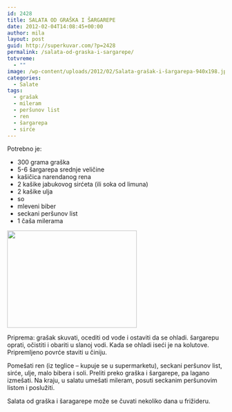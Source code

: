 ```yaml
---
id: 2428
title: SALATA OD GRAŠKA I ŠARGAREPE
date: 2012-02-04T14:08:45+00:00
author: mila
layout: post
guid: http://superkuvar.com/?p=2428
permalink: /salata-od-graska-i-sargarepe/
totvreme:
  - ""
image: /wp-content/uploads/2012/02/Salata-grašak-i-šargarepa-940x198.jpg
categories:
  - Salate
tags:
  - grašak
  - mileram
  - peršunov list
  - ren
  - šargarepa
  - sirće
---
```

Potrebno je:

  * 300 grama graška
  * 5-6 šargarepa srednje veličine
  * kašičica narendanog rena
  * 2 kašike jabukovog sirćeta (ili soka od limuna)
  * 2 kašike ulja
  * so
  * mleveni biber
  * seckani peršunov list
  * 1 čaša milerama

<img class="alignnone size-medium wp-image-2487" title="Salata grašak i šargarepa" src="//superkuvar.com/wp-content/uploads/2012/02/Salata-gra%C5%A1ak-i-%C5%A1argarepa-300x225.jpg" alt="" width="300" height="225" /> 

Priprema: grašak skuvati, ocediti od vode i ostaviti da se ohladi. šargarepu oprati, očistiti i obariti u slanoj vodi. Kada se ohladi iseći je na kolutove. Pripremljeno povrće staviti u činiju.

Pomešati ren (iz teglice &#8211; kupuje se u supermarketu), seckani peršunov list, sirće, ulje, malo bibera i soli. Preliti preko graška i šargarepe, pa lagano izmešati. Na kraju, u salatu umešati mileram, posuti seckanim peršunovim listom i poslužiti.

Salata od graška i šaragarepe može se čuvati nekoliko dana u frižideru.
